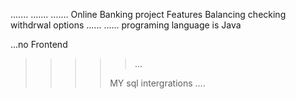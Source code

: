 .......
.......
.......
Online Banking project 
Features 
Balancing checking 
withdrwal options 
......
......
programing language is Java 
>>>
...no Frontend
>>>>>
>>>>>...
>>>>
>>>> MY sql intergrations
....
